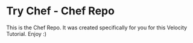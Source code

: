 Try Chef - Chef Repo
====================
This is the Chef Repo. It was created specifically for you for this Velocity Tutorial. Enjoy :)

